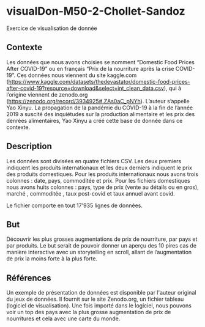# visualDon-M50-2-Chollet-Sandoz
Exercice de visualisation de donnée

## Contexte
Les données que nous avons choisies se nomment “Domestic Food Prices After COVID-19” ou en français “Prix de la nourriture après la crise COVID-19”. Ces données nous  viennent du site kaggle.com (https://www.kaggle.com/datasets/thedevastator/domestic-food-prices-after-covid-19?resource=download&select=int_clean_data.csv), qui à l’origine viennent de zenodo.org (https://zenodo.org/record/3934925#.ZAs0aC_pNYh). 
L’auteur s’appelle Yao Xinyu. La propagation de la pandémie du COVID-19 à la fin de l’année 2019 a suscité des inquiétudes sur la production alimentaire et les prix des denrées alimentaires, Yao Xinyu a créé cette base de donnée dans ce contexte.


## Description 
Les données sont divisées en quatre fichiers CSV. Les deux premiers indiquent les produits internationaux et les deux derniers indiquent le prix des produits domestiques. Pour les produits internationaux nous avons trois colonnes : date, pays, commoditée et prix. Pour les fichiers domestiques nous avons huits colonnes : pays, type de prix (vente au détails ou en gros), marché , commoditée , taux post-covid et taux annuel avant covid.

Le fichier comporte en tout 17'935 lignes de données.


## But
Découvrir les plus grosses augmentations de prix de nourriture, par pays et par produits. Le but serait de pouvoir donner un aperçu des 10 pires cas de manière interactive avec un storytelling en scroll, allant de l’augmentation de prix la moins forte à la plus forte. 


## Références
Un exemple de présentation de données est disponible par l'auteur original du jeux de données. Il fournit sur le site Zenodo.org, un fichier tableau (logiciel de visualisation). Une fois importé dans le logiciel, nous pouvons voir un top des pays avec la plus grosse augmentation de prix de nourritures et cela avec une carte du monde.
